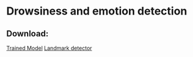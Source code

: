 # Drowsiness and emotion detection

## Download:

[Trained Model](https://drive.google.com/open?id=1NXNCg9q58K2obAmDHfzI62HA-s6svWtG)
[Landmark detector](https://drive.google.com/open?id=1Q5WdtZK9sM21HYC7DKdlTPGU7QhE3tiF)
